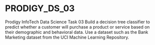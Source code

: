 # PRODIGY_DS_03
Prodigy InfoTech Data Science Task 03
Build a decision tree classifier to predict whether a customer will purchase a product or service based on their demographic and behavioral data. Use a dataset such as the Bank Marketing dataset from the UCI Machine Learning Repository.
